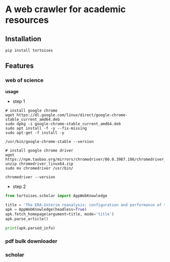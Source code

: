 

# A web crawler for academic resources


## Installation

```shell script
pip install tortoises
```

## Features

### web of science

**usage**

* step 1

```shell script
# install google chrome
wget https://dl.google.com/linux/direct/google-chrome-stable_current_amd64.deb
sudo dpkg -i google-chrome-stable_current_amd64.deb
sudo apt install -f -y --fix-missing
sudo apt-get -f install -y

/usr/bin/google-chrome-stable --version

# install google chrome driver
wget https://npm.taobao.org/mirrors/chromedriver/80.0.3987.106/chromedriver_linux64.zip
unzip chromedriver_linux64.zip
sudo mv chromedriver /usr/bin/

chromedriver --version
```
* step 2

```python
from tortoises.scholar import AppWebKnowledge

title = 'The ERA-Interim reanalysis: configuration and performance of the data assimilation system'
apk = AppWebKnowledge(headless=True)
apk.fetch_homepage(argument=title, mode='title')
apk.parse_article()

print(apk.parsed_info)
```

### pdf bulk downloader

### scholar 



